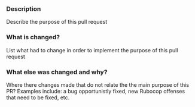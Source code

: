 ### Description
Describe the purpose of this pull request

### What is changed?
List what had to change in order to implement the purpose of this pull request

### What else was changed and why?
Where there changes made that do not relate the the main purpose of this PR? Examples include:
a bug opportunistly fixed, new Rubocop offenses that need to be fixed, etc.
